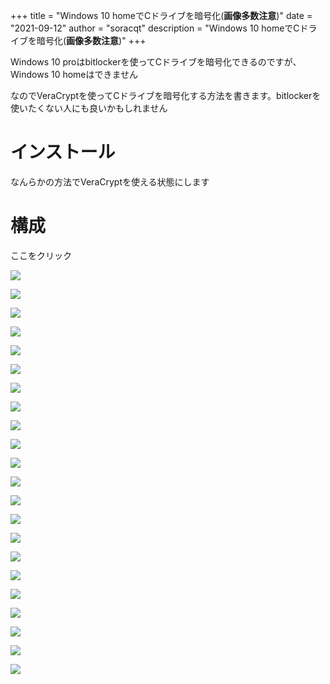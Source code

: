 +++
title = "Windows 10 homeでCドライブを暗号化(**画像多数注意**)"
date = "2021-09-12"
author = "soracqt"
description = "Windows 10 homeでCドライブを暗号化(**画像多数注意**)"
+++

Windows 10 proはbitlockerを使ってCドライブを暗号化できるのですが、Windows 10 homeはできません

なのでVeraCryptを使ってCドライブを暗号化する方法を書きます。bitlockerを使いたくない人にも良いかもしれません

# インストール

なんらかの方法でVeraCryptを使える状態にします

# 構成

ここをクリック

![](https://github.com/soracqt/oldblog/blob/master/static/img/%E3%82%B9%E3%82%AF%E3%83%AA%E3%83%BC%E3%83%B3%E3%82%B7%E3%83%A7%E3%83%83%E3%83%88%202022-05-23%20203119.png)

![](https://github.com/soracqt/oldblog/blob/master/static/img/%E3%82%B9%E3%82%AF%E3%83%AA%E3%83%BC%E3%83%B3%E3%82%B7%E3%83%A7%E3%83%83%E3%83%88%202022-05-23%20203141.png)

![](https://github.com/soracqt/oldblog/blob/master/static/img/%E3%82%B9%E3%82%AF%E3%83%AA%E3%83%BC%E3%83%B3%E3%82%B7%E3%83%A7%E3%83%83%E3%83%88%202022-05-23%20203207.png)

![](https://github.com/soracqt/oldblog/blob/master/static/img/%E3%82%B9%E3%82%AF%E3%83%AA%E3%83%BC%E3%83%B3%E3%82%B7%E3%83%A7%E3%83%83%E3%83%88%202022-05-23%20203322.png)

![](https://github.com/soracqt/oldblog/blob/master/static/img/%E3%82%B9%E3%82%AF%E3%83%AA%E3%83%BC%E3%83%B3%E3%82%B7%E3%83%A7%E3%83%83%E3%83%88%202022-05-23%20203400.png)

![](https://github.com/soracqt/oldblog/blob/master/static/img/%E3%82%B9%E3%82%AF%E3%83%AA%E3%83%BC%E3%83%B3%E3%82%B7%E3%83%A7%E3%83%83%E3%83%88%202022-05-23%20203415.png)

![](https://github.com/soracqt/oldblog/blob/master/static/img/%E3%82%B9%E3%82%AF%E3%83%AA%E3%83%BC%E3%83%B3%E3%82%B7%E3%83%A7%E3%83%83%E3%83%88%202022-05-23%20203447.png)

![](https://github.com/soracqt/oldblog/blob/master/static/img/%E3%82%B9%E3%82%AF%E3%83%AA%E3%83%BC%E3%83%B3%E3%82%B7%E3%83%A7%E3%83%83%E3%83%88%202022-05-23%20203450.png)

![](https://github.com/soracqt/oldblog/blob/master/static/img/%E3%82%B9%E3%82%AF%E3%83%AA%E3%83%BC%E3%83%B3%E3%82%B7%E3%83%A7%E3%83%83%E3%83%88%202022-05-23%20203532.png)

![](https://github.com/soracqt/oldblog/blob/master/static/img/%E3%82%B9%E3%82%AF%E3%83%AA%E3%83%BC%E3%83%B3%E3%82%B7%E3%83%A7%E3%83%83%E3%83%88%202022-05-23%20203616.png)

![](https://github.com/soracqt/oldblog/blob/master/static/img/%E3%82%B9%E3%82%AF%E3%83%AA%E3%83%BC%E3%83%B3%E3%82%B7%E3%83%A7%E3%83%83%E3%83%88%202022-05-23%20203636.png)

![](https://github.com/soracqt/oldblog/blob/master/static/img/%E3%82%B9%E3%82%AF%E3%83%AA%E3%83%BC%E3%83%B3%E3%82%B7%E3%83%A7%E3%83%83%E3%83%88%202022-05-23%20203656.png)

![](https://github.com/soracqt/oldblog/blob/master/static/img/%E3%82%B9%E3%82%AF%E3%83%AA%E3%83%BC%E3%83%B3%E3%82%B7%E3%83%A7%E3%83%83%E3%83%88%202022-05-23%20203712.png)

![](https://github.com/soracqt/oldblog/blob/master/static/img/%E3%82%B9%E3%82%AF%E3%83%AA%E3%83%BC%E3%83%B3%E3%82%B7%E3%83%A7%E3%83%83%E3%83%88%202022-05-23%20203735.png)

![](https://github.com/soracqt/oldblog/blob/master/static/img/%E3%82%B9%E3%82%AF%E3%83%AA%E3%83%BC%E3%83%B3%E3%82%B7%E3%83%A7%E3%83%83%E3%83%88%202022-05-23%20203834.png)

![](https://github.com/soracqt/oldblog/blob/master/static/img/%E3%82%B9%E3%82%AF%E3%83%AA%E3%83%BC%E3%83%B3%E3%82%B7%E3%83%A7%E3%83%83%E3%83%88%202022-05-23%20204205.png)

![](https://github.com/soracqt/oldblog/blob/master/static/img/%E3%82%B9%E3%82%AF%E3%83%AA%E3%83%BC%E3%83%B3%E3%82%B7%E3%83%A7%E3%83%83%E3%83%88%202022-05-23%20204309.png)

![](https://github.com/soracqt/oldblog/blob/master/static/img/%E3%82%B9%E3%82%AF%E3%83%AA%E3%83%BC%E3%83%B3%E3%82%B7%E3%83%A7%E3%83%83%E3%83%88%202022-05-23%20204326.png)

![](https://github.com/soracqt/oldblog/blob/master/static/img/%E3%82%B9%E3%82%AF%E3%83%AA%E3%83%BC%E3%83%B3%E3%82%B7%E3%83%A7%E3%83%83%E3%83%88%202022-05-23%20204543.png)

![](https://github.com/soracqt/oldblog/blob/master/static/img/%E3%82%B9%E3%82%AF%E3%83%AA%E3%83%BC%E3%83%B3%E3%82%B7%E3%83%A7%E3%83%83%E3%83%88%202022-05-23%20204559.png)

![](https://github.com/soracqt/oldblog/blob/master/static/img/%E3%82%B9%E3%82%AF%E3%83%AA%E3%83%BC%E3%83%B3%E3%82%B7%E3%83%A7%E3%83%83%E3%83%88%202022-05-23%20204622.png)

![](https://github.com/soracqt/oldblog/blob/master/static/img/%E3%82%B9%E3%82%AF%E3%83%AA%E3%83%BC%E3%83%B3%E3%82%B7%E3%83%A7%E3%83%83%E3%83%88%202022-05-23%20211547.png)
